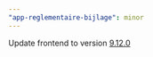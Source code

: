 ```yaml
---
"app-reglementaire-bijlage": minor
---
```


Update frontend to version [9.12.0](https://github.com/lblod/frontend-reglementaire-bijlage/releases/tag/v9.12.0)
